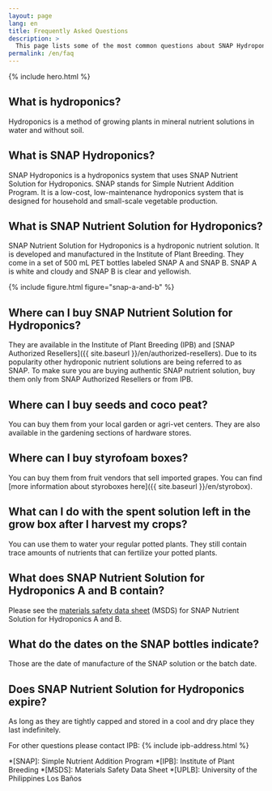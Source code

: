 ```yaml
---
layout: page
lang: en
title: Frequently Asked Questions
description: >
  This page lists some of the most common questions about SNAP Hydroponics.
permalink: /en/faq
---
```


{% include hero.html %}

## What is hydroponics?

Hydroponics is a method of growing plants in mineral nutrient solutions in water
and without soil.

## What is SNAP Hydroponics?

SNAP Hydroponics is a hydroponics system that uses SNAP Nutrient Solution for
Hydroponics. SNAP stands for Simple Nutrient Addition Program. It is a low-cost,
low-maintenance hydroponics system that is designed for household and
small-scale vegetable production.

## What is SNAP Nutrient Solution for Hydroponics?

SNAP Nutrient Solution for Hydroponics is a hydroponic nutrient solution. It is
developed and manufactured in the Institute of Plant Breeding. They come in a
set of 500 mL PET bottles labeled SNAP A and SNAP B. SNAP A is white and 
cloudy and SNAP B is clear and yellowish.

{% include figure.html figure="snap-a-and-b" %}

## Where can I buy SNAP Nutrient Solution for Hydroponics?

They are available in the Institute of Plant Breeding (IPB) and [SNAP Authorized
Resellers]({{ site.baseurl }}/en/authorized-resellers). Due to its popularity other
hydroponic nutrient solutions are being referred to as SNAP. To make sure you
are buying authentic SNAP nutrient solution, buy them only from SNAP Authorized
Resellers or from IPB.

## Where can I buy seeds and coco peat?

You can buy them from your local garden or agri-vet centers. They are also
available in the gardening sections of hardware stores.

## Where can I buy styrofoam boxes?

You can buy them from fruit vendors that sell imported grapes. You can
find [more information about styroboxes here]({{ site.baseurl }}/en/styrobox).


## What can I do with the spent solution left in the grow box after I harvest my crops?

You can use them to water your regular potted plants. They still contain trace
amounts of nutrients that can fertilize your potted plants.

## What does SNAP Nutrient Solution for Hydroponics A and B contain?

Please see the [materials safety data sheet](/files/combined-msds-for-snap-a-and-b.pdf) (MSDS) for
SNAP Nutrient Solution for Hydroponics A and B.

## What do the dates on the SNAP bottles indicate?

Those are the date of manufacture of the SNAP solution or the batch date.

## Does SNAP Nutrient Solution for Hydroponics expire?

As long as they are tightly capped and stored in a cool and dry place they last
indefinitely.


For other questions please contact IPB:
{% include ipb-address.html %}


*[SNAP]: Simple Nutrient Addition Program
*[IPB]: Institute of Plant Breeding
*[MSDS]: Materials Safety Data Sheet
*[UPLB]: University of the Philippines Los Baños
